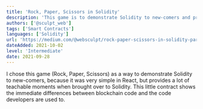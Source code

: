 ```yaml
---
title: 'Rock, Paper, Scissors in Solidity'
description: 'This game is to demonstrate Solidity to new-comers and provides a lot of teachable moments'
authors: ['@sculpt_web']
tags: ['Smart Contracts']
languages: ['Solidity']
url: 'https://medium.com/@websculpt/rock-paper-scissors-in-solidity-part-1-9d7c5d8a316e'
dateAdded: 2021-10-02
level: 'Intermediate'
date: 2021-09-28
---
```


I chose this game (Rock, Paper, Scissors) as a way to demonstrate Solidity to new-comers, because it was very simple in React, but provides a lot of teachable moments when brought over to Solidity. This little contract shows the immediate differences between blockchain code and the code developers are used to.